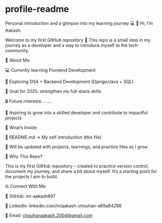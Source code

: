 # profile-readme
Personal introduction and a glimpse into my learning journey 💻
👋 Hi, I’m Aakash.

Welcome to my first GitHub repository 🎉
This repo is a small step in my journey as a developer and a way to introduce myself to the tech community.

🙋 About Me:

💻 Currently learning Frontend Development

📘 Exploring DSA + Backend Development (Django/Java + SQL)

🎯 Goal for 2025: strengthen my full-stack skills

🔒 Future interests: .......

🚀 Aspiring to grow into a skilled developer and contribute to impactful projects

📂 What’s Inside:

📝 README.md → My self introduction (this file)

📁 Will be updated with projects, learnings, and practice files as I grow

🌟 Why This Repo?

This is my first GitHub repository – created to practice version control, document my journey, and share a bit about myself. It’s a starting point for the projects I aim to build.

🌐 Connect With Me:

🐙 GitHub: mr-aakash897

💼 LinkedIn: linkedin.com/in/aakash-chouhan-a69a64286

📧 Email: chouhanaakash.2004@gmail.com

